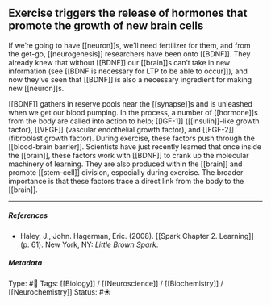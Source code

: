 ## Exercise triggers the release of hormones that promote the growth of new brain cells  # 

If we’re going to have [[neuron]]s, we’ll need fertilizer for them, and from the get-go, [[neurogenesis]] researchers have been onto [[BDNF]]. They already knew that without [[BDNF]] our [[brain]]s can’t take in new information (see [[BDNF is necessary for LTP to be able to occur]]), and now they’ve seen that [[BDNF]] is also a necessary ingredient for making new [[neuron]]s.

[[BDNF]] gathers in reserve pools near the [[synapse]]s and is unleashed when we get our blood pumping. In the process, a number of [[hormone]]s from the body are called into action to help; [[IGF-1]] ([[insulin]]-like growth factor), [[VEGF]] (vascular endothelial growth factor), and [[FGF-2]] (fibroblast growth factor). During exercise, these factors push through the [[blood-brain barrier]]. Scientists have just recently learned that once inside the [[brain]], these factors work with [[BDNF]] to crank up the molecular machinery of learning. They are also produced within the [[brain]] and promote [[stem-cell]] division, especially during exercise. The broader importance is that these factors trace a direct link from the body to the [[brain]].

___

##### References

- Haley, J., John. Hagerman, Eric. (2008). [[Spark Chapter 2. Learning]]  (p. 61). New York, NY: _Little Brown Spark_.

##### Metadata

Type: #🔴 
Tags: [[Biology]] / [[Neuroscience]] / [[Biochemistry]] / [[Neurochemistry]] 
Status: #☀️ 